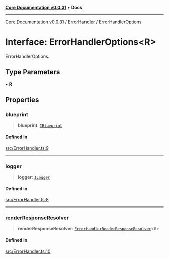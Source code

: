 [**Core Documentation v0.0.31**](../../README.md) • **Docs**

***

[Core Documentation v0.0.31](../../modules.md) / [ErrorHandler](../README.md) / ErrorHandlerOptions

# Interface: ErrorHandlerOptions\<R\>

ErrorHandlerOptions.

## Type Parameters

• **R**

## Properties

### blueprint

> **blueprint**: [`IBlueprint`](../../definitions/type-aliases/IBlueprint.md)

#### Defined in

[src/ErrorHandler.ts:9](https://github.com/stonemjs/core/blob/063868c8035bce8a9a9b73263c757aec9b0c12c8/src/ErrorHandler.ts#L9)

***

### logger

> **logger**: [`ILogger`](../../definitions/interfaces/ILogger.md)

#### Defined in

[src/ErrorHandler.ts:8](https://github.com/stonemjs/core/blob/063868c8035bce8a9a9b73263c757aec9b0c12c8/src/ErrorHandler.ts#L8)

***

### renderResponseResolver

> **renderResponseResolver**: [`ErrorHandlerRenderResponseResolver`](../../definitions/type-aliases/ErrorHandlerRenderResponseResolver.md)\<`R`\>

#### Defined in

[src/ErrorHandler.ts:10](https://github.com/stonemjs/core/blob/063868c8035bce8a9a9b73263c757aec9b0c12c8/src/ErrorHandler.ts#L10)
